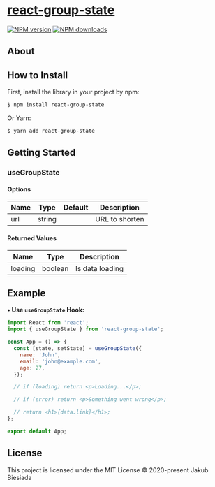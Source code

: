 # [react-group-state](https://github.com/cool-hooks/react-group-state)

[![NPM version](http://img.shields.io/npm/v/react-group-state.svg?style=flat-square)](https://www.npmjs.com/package/react-group-state)
[![NPM downloads](http://img.shields.io/npm/dm/react-group-state.svg?style=flat-square)](https://www.npmjs.com/package/react-group-state)

## About


## How to Install

First, install the library in your project by npm:

```sh
$ npm install react-group-state
```

Or Yarn:

```sh
$ yarn add react-group-state
```

## Getting Started

### useGroupState

#### Options

| Name | Type   | Default | Description    |
| ---- | ------ | ------- | -------------- |
| url  | string | ` `     | URL to shorten |

#### Returned Values

| Name    | Type      | Description              |
| ------- | --------- | ------------------------ |
| loading | boolean   | Is data loading          |

## Example

**• Use `useGroupState` Hook:**

```js
import React from 'react';
import { useGroupState } from 'react-group-state';

const App = () => {
  const [state, setState] = useGroupState({
    name: 'John',
    email: 'john@example.com',
    age: 27,
  });

  // if (loading) return <p>Loading...</p>;

  // if (error) return <p>Something went wrong</p>;

  // return <h1>{data.link}</h1>;
};

export default App;
```

## License

This project is licensed under the MIT License © 2020-present Jakub Biesiada
